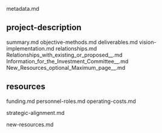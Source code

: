 metadata.md

## project-description
summary.md
objective-methods.md
deliverables.md
vision-implementation.md
relationships.md
Relationships_with_existing_or_proposed__.md
Information_for_the_Investment_Committee__.md
New_Resources_optional_Maximum_page__.md

## resources
funding.md
personnel-roles.md
operating-costs.md

strategic-alignment.md

new-resources.md
